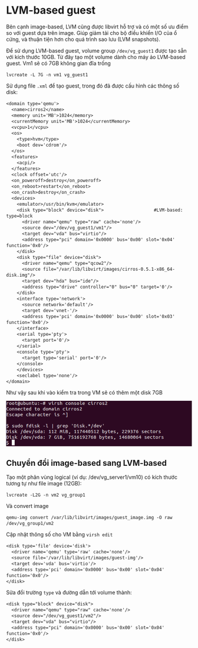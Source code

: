 # LVM-based guest
Bên cạnh image-based, LVM cũng được libvirt hỗ trợ và có một số ưu điểm so với guest dựa trên image.
Giúp giảm tải cho bộ điều khiển I/O của ổ cứng, và thuận tiện hơn cho quá trình sao lưu (LVM snapshots).

Để sử dụng LVM-based guest, volume group `/dev/vg_guest1` được tạo sẵn với kích thước 10GB.
Từ đây tạo một volume dành cho máy ảo LVM-based guest. Vm1 sẽ có 7GB không gian đĩa trống

    lvcreate -L 7G -n vm1 vg_guest1

Sử dụng file `.xml` để tạo guest, trong đó đã được cấu hình các thông số disk:

    <domain type='qemu'>
      <name>cirros2</name>
      <memory unit='MB'>1024</memory>
      <currentMemory unit='MB'>1024</currentMemory>
      <vcpu>1</vcpu>
      <os>
        <type>hvm</type>
        <boot dev='cdrom'/>
      </os>
      <features>
        <acpi/>
      </features>
      <clock offset='utc'/>
      <on_poweroff>destroy</on_poweroff>
      <on_reboot>restart</on_reboot>
      <on_crash>destroy</on_crash>
      <devices>
        <emulator>/usr/bin/kvm</emulator>
        <disk type="block" device="disk">                   #LVM-based: type=block
          <driver name="qemu" type="raw" cache='none'/>
          <source dev="/dev/vg_guest1/vm1"/>
          <target dev="vda" bus="virtio"/>
          <address type="pci" domain='0x0000' bus='0x00' slot='0x04' function='0x0'/>
        </disk>
        <disk type="file" device="disk">
          <driver name="qemu" type="qcow2"/>
          <source file="/var/lib/libvirt/images/cirros-0.5.1-x86_64-disk.img"/>
          <target dev="hda" bus="ide"/>
          <address type="drive" controller="0" bus="0" target='0'/>
        </disk>
        <interface type='network'>
          <source network='default'/>
          <target dev='vnet-'/>
          <address type='pci' domain='0x0000' bus='0x00' slot='0x03' function='0x0'/>
        </interface>
        <serial type='pty'>
          <target port='0'/>
        </serial>
        <console type='pty'>
          <target type='serial' port='0'/>
        </console>
        </devices>
        <seclabel type='none'/>
    </domain>

Như vậy sau khi vào kiểm tra trong VM sẽ có thêm một disk 7GB

![](https://github.com/huynp1999/huynp/blob/master/pic/virt/lvmbased.png)

## Chuyển đổi image-based sang LVM-based
Tạo một phân vùng logical (ví dụ: /dev/vg_server1/vm10) có kích thước tương tự như file image (12GB):

    lvcreate -L2G -n vm2 vg_group1

Và convert image

    qemu-img convert /var/lib/libvirt/images/guest_image.img -O raw /dev/vg_group1/vm2

Cập nhật thông số cho VM bằng `virsh edit`

    <disk type='file' device='disk'>
      <driver name='qemu' type='raw' cache='none'/>
      <source file='/var/lib/libvirt/images/guest-img'/>
      <target dev='vda' bus='virtio'/>
      <address type='pci' domain='0x0000' bus='0x00' slot='0x04' function='0x0'/>
    </disk>

Sửa đổi trường `type` và đường dẫn tới volume thành:

    <disk type="block" device="disk">
      <driver name="qemu" type="raw" cache='none'/>
      <source dev="/dev/vg_guest1/vm2"/>
      <target dev="vda" bus="virtio"/>
      <address type="pci" domain='0x0000' bus='0x00' slot='0x04' function='0x0'/>
    </disk>

